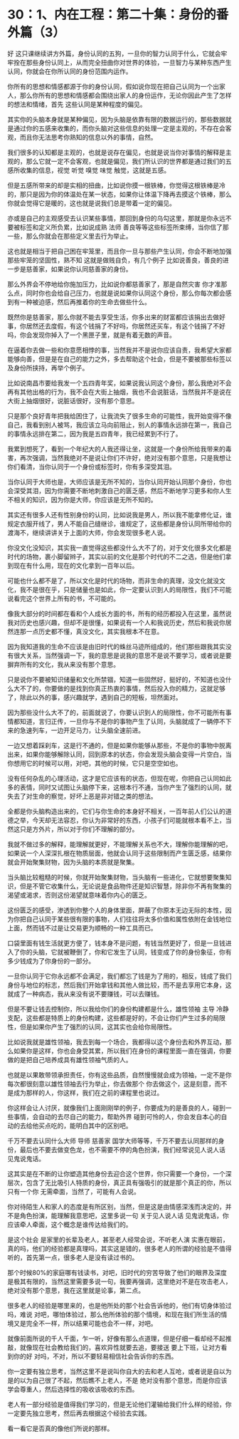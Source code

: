 # 30：1、内在工程：第二十集：身份的番外篇（3）

好 这只课继续讲方外篇，身份认同的五狗，一旦你的智力认同于什么，它就会牢牢拴在那些身份认同上，从而完全扭曲你对世界的体验，一旦智力与某种东西产生认同，你就会在你所认同的身份范围内运作。

你所有的思想和情感都源于你的身份认同，假如说你现在把自己认同为一个出家人，那么你所有的思想和情感都会围绕出家人的身份运作，无论你因此产生了怎样的想法和情绪，首先 这些认同是某种程度的偏见。

其实你的头脑本身就是某种偏见，因为头脑是依靠有限的数据运行的，那些数据就是通过你的五感来收集的，而你头脑对这些信息的处理一定是主观的，不存在会客观，而且你无法思考你熟知的信息以外的事情，自然。

我们很多的认知都是主观的，也就是说存在偏见，也就是说当你对事情的解释是主观的，那么它就一定不会客观，也就是偏见，我们所认识的世界都是通过我们的五感所收集的信息，视觉 听觉 嗅觉 味觉 触觉，这就是五感。

但是五感所带来的却是实相的扭曲，比如说你摸一根铁棒，你觉得这根铁棒是冷的，那只是因为你的体温处在某一状态，如果你让体温下降再去摸这个铁棒，那么你就会觉得它是暖的，这也就是说我们总是带着一定的偏见。

亦或是自己的主观感受去认识某些事情，那回到身份的乌勾这里，那就是你永远不要被标签和定义所负累，比如说成熟 法师 善良等等这些标签所束缚，当你信了那一些，那么你就会在那些定义里去行为举止。

这也就是相当于把自己困在牢笼里，而且你一旦与那些产生认同，你会不断地加强那些牢笼的坚固性，熟不知 这就是做贱自负，有几个例子 比如说善良，善良的进一步是慈善家，如果说你认同慈善家的身份。

那么外界会不停地给你施加压力，比如说你都慈善家了，那是自然灾害 你才准那么点，同时你也会给自己压力，也就是说如果你认同这个身份，那么你每次都会感到有一种被迫感，然后再推着你的生命去做些什么。

既然你是慈善家，那么你就不能去享受生活，你多出来的财富都应该捐出去做好事，你居然还去度假，有这个钱捐了不好吗，你居然还买车，有这个钱捐了不好吗，你会发现你掉入了一个黑匣子里，就是有着无数的声音。

在逼着你去做一些和你意愿相悖的事，当然我并不是说你应该自责，我希望大家都能够向善，但是是在自己的能力之外，多去帮助这个社会，但是不要被那些标签以及身份所挟持，再举个例子。

比如说南昌市要给我发一个五四青年奖，如果说我认同这个身份，那么我绝对不会再有其他出格的行为，我不会在大街上抽烟，我也不会说脏话，当然我并不是说在大街上抽烟很好，说脏话很好，没有那个意思。

只是那个良好青年把我给困住了，让我流失了很多生命的可能性，我开始变得不像自己，我看到别人被骂，我应该立马向前阻止，别人的事情永远排在第一，我自己的事情永远排在第二，因为我是五四青年，我已经累到不行了。

我累到想死了，看到一个年纪大的人我还得让坐，这就是一个身份所给我带来的毒害，再次强调，当然我绝对不是说让你们不许好，绝对没有那个意思，只是我想让你们看清，当你认同于一个身份或标签时，你有多深受其泪。

当你认同于大师也是，大师应该是无所不知的，当你认同开始认同那个身份，你也会深受其泪，因为你需要不断地刺激自己的匮乏感，然后不断地学习更多和你人生不相关的知识，因为你是大师，你应该是无所不知的。

其实还有很多人还有性别身份的认同，比如说我是男人，所以我不能拿修化证，谁规定衣服开线了，男人不能自己缝继诊，谁规定了，这些都是身份认同所带给你的渡海不，继续讲讲关于上面的大师，你会发现很多老人说。

你没文化没知识，其实我一直觉得这些都没什么大不了的，对于文化很多文化都是时代的场物，裹小脚留辫子，其实以前的文化是那个时代的不二之选，但是他们拿到现在有什么用，现在的文化拿到一百年以后。

可能也什么都不是了，所以文化是时代的场物，而非生命的真理，没文化就没文化，我不是很在乎，只是储量也是如此，你一定要认识到人的局限性，我们不可能说看完这个世界上所有的书，不可能的。

像我大部分的时间都在看和个人成长方面的书，所有的经历都投入在这里，虽然说我对历史也感兴趣，但却不是很懂，如果说有一个人和我说历史，然后和我说你居然连那一点历史都不懂，真没文化，其实我根本不在意。

因为我知道我的生命不应该是由旧时代的蛛丝马迹所组成的，他们那些跟我其实没有很大关系，当然强调一下，我的意思是说我的意思不是说不要学习，或者说是要摒弃所有的文化，我从来没有那个意思。

只是说你不要被知识储量和文化所禁锢，知道一些固然好，挺好的，不知道也没什么大不了的，你要做的是找到你真正热衷的事情，然后投入你的精力，这就足够了，除此以外的事，感兴趣就学，遇到自己的短板，坦然面对。

因为那些没什么大不了的，前面就说了，你要认识到人的局限性，你不可能所有事情都知道，言归正传，一旦你与不是你的事物产生了认同，头脑就成了一辆停不下来的急速列车，一边开足马力，让头脑全速前进。

一边又想着踩刹车，这是行不通的，但是如果你能够从那些，不是你的事物中脱离出来，如果你能够解除认同，回到原本的状态，你会发现头脑会变得一片空白，当你想用它的时候可以用，对吧，其他的时候，它只是空空如也。

没有任何杂乱的心理活动，这才是它应该有的状态，但现在呢，你把自己认同如此多的表情，同时又试图让头脑停下来，这根本行不通，当你产生了强烈的认同，就失去了对生命的察觉，好坏上恶是非对错之类的想法。

全都是你头脑构造出来的，它们与你生命的本身好不相关，一百年前人们公认的道德之举，今天却无法容忍，你认为非常好的东西，小孩子们可能就根本看不上，当然这只是方外片，所以对于你们不理解的部分。

我就不做过多的解释，能理解就更好，不能理解关系也不大，理解你能理解的吧，如果说一个人深深扎根在物质层面，他就会认同于这些限制而产生匮乏感，结果你就会开始聚集财物，因为头脑的本质就是聚集。

当头脑比较粗糙的时候，你就开始聚集财物，当头脑有一些进化，它就想要聚集知识，但是不管它收集什么，无论说是食品物件还是知识智慧，除非你不再有聚集的渴望或渴求，否则这份渴望就意味着你内心的匮乏。

这份匮乏的感受，渗透到你整个人的身体里面，屏蔽了你原本无边无际的本性，因为你把自己认同于某些很有限的事物，人们往往将太多价值和属性依附在金钱地位上面，然而钱不过是让交易更为顺畅的一种工具而已。

口袋里面有钱生活就更方便了，钱本身不是问题，有钱当然更好了，但是一旦钱进入了你的头脑，它就被鞭倒了，你和它发生了认同，钱变成了你的身份象征，你有多少钱成为了你身份的一部分。

一旦你认同于它你永远都不会满足，我们都忘了钱是为了用的，相反，钱成了我们身份与地位的标志，然后我们开始拿钱和其他人做比较，而不是去享用它本身，这就成了一种病态，我从来没有说不要赚钱，可以去赚钱。

但是不要让钱去控制你，所以我给你们的身份构建都是什么，雄性领袖 主导 冷静 支配，这些都是特质上的身份构建，这些都是好的，不会让你们产生过多的局限性，但是如果你产生了强烈的认同，这其实也会给你局限性。

比如说我就是雄性领袖，我去到每一个场合，我都得以这个身份去和外界互动，那么如果你是这样，你也会身受其累，所以我们在身份的课程里面一直在强调，你要做的是把自己培养成具有雄性领袖气质的人。

也就是以果敢带领承担责任，你有这些品质，自然慢慢就会成为领袖，一定不是你每次都很刻意以雄性领袖去行为举止，你去做那个 你去做这个，这是刻意，而不是成为那样的人，你这样，我们在之前的课程里也说过。

你这样会让人讨厌，就像我们上面刚刚举的例子，你要成为的是善良的人，碰到一些事情，会自动的去尽自己的能力，帮助外界 碰到可怜的人，你会发自本心的自动的去给他买点吃的，能明白其中的区别吧。

千万不要去认同什么大师 导师 慈善家 国学大师等等，千万不要去认同那样的身份，最后也不要去做变色龙，也不需要不停的角色扮演，我们经常说见人说人话 见鬼说鬼话。

这其实是在不断的让你塑造其他身份去迎合这个世界，你只需要一个身份，一个深层次，包含了无比吸引人特质的身份，真正具有强吸引的就是那个真正的你，所以只有一个你 无需牵面，当然了，可能有人会说。

你对待陌生人和家人的态度是有所区别，当然，但是这是由情感深浅而决定的，并不是角色扮演，能理解我意思吧，这里多说一句 关于见人说人话 见鬼说鬼话，你应该牵人牵面，这个概念是谁传达给我们的。

是这个社会 是家里的长辈及老人，甚至老人经常会说，不听老人演 实惠在眼前，真的吗，他们的经验都是真理吗，其实这是错的，很多老人的所谓的经验是不值得听的，首先第一点，很多老人是没有读过书的。

那个时候80%的家庭哪有钱读书，对吧，旧时代的穷苦导致了他们的眼界及深度是极其有限的，当然这里需要多说一句，我要再强调，这里绝对不是在攻击老人，绝对没有那个意思，我在这里就是论事，第二点。

很多老人的经验是哪里来的，也是他所处的那个社会告诉他的，他们有切身体验过吗，难说 对吧，哪怕体验过，那么他所体验的那个情境，和现在我们所生活的情境又是完全不一样，所以结果可能也会不一样，对吧。

就像前面所说的千人千面，乍一听，好像有那么点道理，但是仔细一看却经不起推敲，就像现在社会教给我们的，喜欢异性就要去追，要接送 要上下班，让对方看到你的好 对吗，不对，所以不要轻易相信社会告诉你的东西。

你一定要有独立思考，当然这里不是说叫你自大的去和老人互呛，或者说是自以为是的以为自己很了不起，然后瞧不上老人，不是 绝对没有那个意思，而是你应该学会尊重人，然后选择性的吸收该吸收的东西。

老人有一部分经验是值得我们学习的，但是无论他们灌输给我们什么样的经验，你一定要先独立思考，然后再去根据这个经验去实践。

看一看它是否真的像他们所说的那样。
